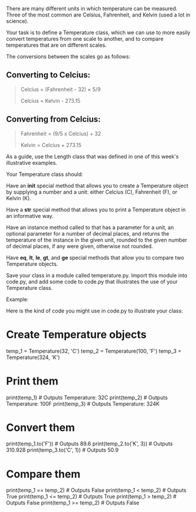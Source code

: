 There are many different units in which temperature can be measured. Three of the most common are Celsius,  Fahrenheit, and Kelvin (used a lot in science).

Your task is to define a Temperature class, which we can use to more easily convert temperatures from one scale to another, and to compare temperatures that are on different scales.

The conversions between the scales go as follows:

## Converting to Celcius:
> Celcius = (Fahrenheit - 32) × 5/9
> 
> Celcius = Kelvin - 273.15

## Converting from Celcius:
> Fahrenheit = (9/5 x Celcius) + 32
> 
> Kelvin = Celcius + 273.15

As a guide, use the Length class that was defined in one of this week's illustrative examples.

Your Temperature class should:

Have an __init__ special method that allows you to create a Temperature object by supplying a number and a unit: either Celcius (C), Fahrenheit (F), or Kelvin (K).

Have a __str__ special method that allows you to print a Temperature object in an informative way.

Have an instance method called to that has a parameter for a unit, an optional parameter for a number of decimal places, and returns the temperature of the instance in the given unit, rounded to the given number of decimal places, if any were given, otherwise not rounded.

Have __eq__, __lt__, __le__, __gt__, and __ge__ special methods that allow you to compare two Temperature objects.

Save your class in a module called temperature.py. Import this module into code.py, and add some code to code.py that illustrates the use of your Temperature class.

Example:

Here is the kind of code you might use in code.py to illustrate your class:

# Create Temperature objects
temp_1 = Temperature(32, 'C')
temp_2 = Temperature(100, 'F')
temp_3 = Temperature(324, 'K')

# Print them

print(temp_1) # Outputs Temperature: 32C
print(temp_2) # Outputs Temperature: 100F
print(temp_3) # Outputs Temperature: 324K

# Convert them
print(temp_1.to('F')) # Outputs 89.6
print(temp_2.to('K', 3)) # Outputs 310.928
print(temp_3.to('C', 1)) # Outputs 50.9

# Compare them
print(temp_1 == temp_2) # Outputs False
print(temp_1 < temp_2) # Outputs True
print(temp_1 <= temp_2) # Outputs True
print(temp_1 > temp_2) # Outputs False
print(temp_1 >= temp_2) # Outputs False